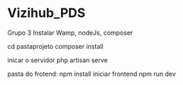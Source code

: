 # Vizihub_PDS
Grupo 3
Instalar Wamp, nodeJs, composer

cd pastaprojeto
composer install

inicar o servidor php artisan serve

pasta do frotend:
npm install
iniciar frontend
npm run dev
